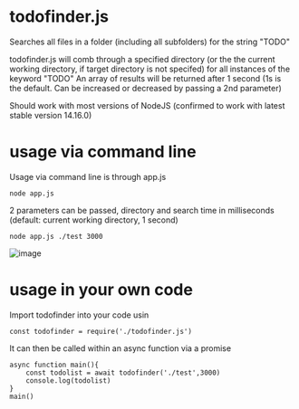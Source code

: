 # todofinder.js
Searches all files in a folder (including all subfolders) for the string "TODO"

todofinder.js will comb through a specified directory (or the the current working directory, if target directory is not specifed) for all instances of the keyword "TODO"
An array of results will be returned after 1 second (1s is the default. Can be increased or decreased by passing a 2nd parameter)

Should work with most versions of NodeJS (confirmed to work with latest stable version 14.16.0)

# usage via command line
Usage via command line is through app.js

`node app.js `

2 parameters can be passed, directory and search time in milliseconds (default: current working directory, 1 second)

 `node app.js ./test 3000`

![image](https://user-images.githubusercontent.com/79860509/109998542-4a272d00-7d4c-11eb-9910-cbe906e8f04e.png)

# usage in your own code
Import todofinder into your code usin 

`const todofinder = require('./todofinder.js')`

It can then be called within an async function via a promise

```
async function main(){
    const todolist = await todofinder('./test',3000)
    console.log(todolist)
}
main()
```
